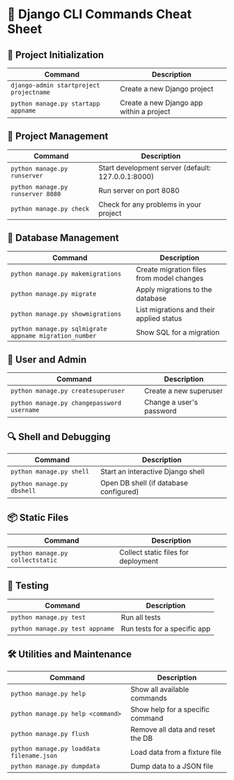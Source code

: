 # 🐍 Django CLI Commands Cheat Sheet

## 🚀 Project Initialization
| Command | Description |
|--------|-------------|
| `django-admin startproject projectname` | Create a new Django project |
| `python manage.py startapp appname` | Create a new Django app within a project |

## 🧩 Project Management
| Command | Description |
|--------|-------------|
| `python manage.py runserver` | Start development server (default: 127.0.0.1:8000) |
| `python manage.py runserver 8080` | Run server on port 8080 |
| `python manage.py check` | Check for any problems in your project |

## 🧬 Database Management
| Command | Description |
|--------|-------------|
| `python manage.py makemigrations` | Create migration files from model changes |
| `python manage.py migrate` | Apply migrations to the database |
| `python manage.py showmigrations` | List migrations and their applied status |
| `python manage.py sqlmigrate appname migration_number` | Show SQL for a migration |

## 👤 User and Admin
| Command | Description |
|--------|-------------|
| `python manage.py createsuperuser` | Create a new superuser |
| `python manage.py changepassword username` | Change a user's password |

## 🔍 Shell and Debugging
| Command | Description |
|--------|-------------|
| `python manage.py shell` | Start an interactive Django shell |
| `python manage.py dbshell` | Open DB shell (if database configured) |

## 📦 Static Files
| Command | Description |
|--------|-------------|
| `python manage.py collectstatic` | Collect static files for deployment |

## 🧪 Testing
| Command | Description |
|--------|-------------|
| `python manage.py test` | Run all tests |
| `python manage.py test appname` | Run tests for a specific app |

## 🛠️ Utilities and Maintenance
| Command | Description |
|--------|-------------|
| `python manage.py help` | Show all available commands |
| `python manage.py help <command>` | Show help for a specific command |
| `python manage.py flush` | Remove all data and reset the DB |
| `python manage.py loaddata filename.json` | Load data from a fixture file |
| `python manage.py dumpdata` | Dump data to a JSON file |
